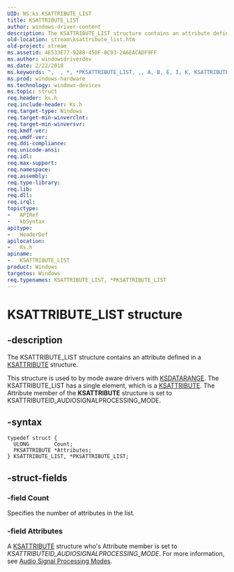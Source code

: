 ```yaml
---
UID: NS:ks.KSATTRIBUTE_LIST
title: KSATTRIBUTE_LIST
author: windows-driver-content
description: The KSATTRIBUTE_LIST structure contains an attribute defined in a KSATTRIBUTE structure.
old-location: stream\ksattribute_list.htm
old-project: stream
ms.assetid: 4E533E77-9288-45DF-8C93-2A6EACADF9FF
ms.author: windowsdriverdev
ms.date: 2/22/2018
ms.keywords: ",  , *, *PKSATTRIBUTE_LIST, ,, A, B, E, I, K, KSATTRIBUTE_LIST, KSATTRIBUTE_LIST structure [Streaming Media Devices], L, P, PKSATTRIBUTE_LIST, PKSATTRIBUTE_LIST structure pointer [Streaming Media Devices], R, S, T, U, _, ks/KSATTRIBUTE_LIST, ks/PKSATTRIBUTE_LIST, stream.ksattribute_list"
ms.prod: windows-hardware
ms.technology: windows-devices
ms.topic: struct
req.header: ks.h
req.include-header: Ks.h
req.target-type: Windows
req.target-min-winverclnt: 
req.target-min-winversvr: 
req.kmdf-ver: 
req.umdf-ver: 
req.ddi-compliance: 
req.unicode-ansi: 
req.idl: 
req.max-support: 
req.namespace: 
req.assembly: 
req.type-library: 
req.lib: 
req.dll: 
req.irql: 
topictype:
-	APIRef
-	kbSyntax
apitype:
-	HeaderDef
apilocation:
-	Ks.h
apiname:
-	KSATTRIBUTE_LIST
product: Windows
targetos: Windows
req.typenames: KSATTRIBUTE_LIST, *PKSATTRIBUTE_LIST
---
```


# KSATTRIBUTE_LIST structure


## -description


The KSATTRIBUTE_LIST structure contains an attribute defined in a <a href="..\ks\ns-ks-ksattribute.md">KSATTRIBUTE</a> structure.

This structure is used to by mode aware drivers with  <a href="https://msdn.microsoft.com/library/windows/hardware/ff561658">KSDATARANGE</a>. The KSATTRIBUTE_LIST has a single element, which is a <a href="..\ks\ns-ks-ksattribute.md">KSATTRIBUTE</a>. The Attribute member of the <b>KSATTRIBUTE</b> structure is set to KSATTRIBUTEID_AUDIOSIGNALPROCESSING_MODE.


## -syntax


````
typedef struct {
  ULONG        Count;
  PKSATTRIBUTE *Attributes;
} KSATTRIBUTE_LIST, *PKSATTRIBUTE_LIST;
````


## -struct-fields




### -field Count

Specifies the number of attributes in the list.


### -field Attributes

  A <a href="..\ks\ns-ks-ksattribute.md">KSATTRIBUTE</a> structure who's Attribute member is set to <i>KSATTRIBUTEID_AUDIOSIGNALPROCESSING_MODE</i>. For more information,  see <a href="https://msdn.microsoft.com/104275F8-2302-484B-B673-7448CAA1F793">Audio Signal Processing Modes</a>.

